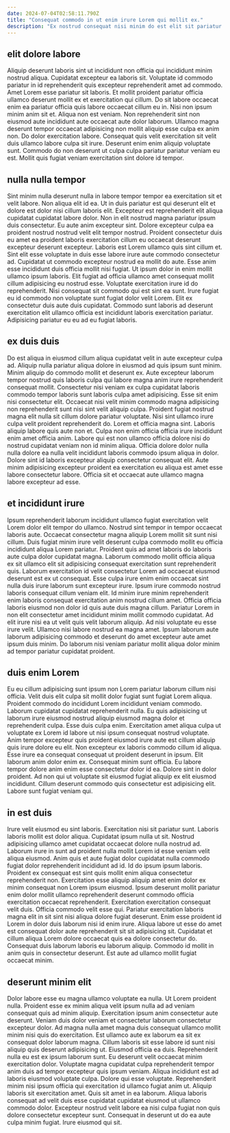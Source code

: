 ```yaml
---
date: 2024-07-04T02:58:11.790Z
title: "Consequat commodo in ut enim irure Lorem qui mollit ex."
description: "Ex nostrud consequat nisi minim do est elit sit pariatur velit sint incididunt id. Consectetur proident sit ipsum nostrud in esse voluptate proident aute magna nisi."
---
```



## elit dolore labore

Aliquip deserunt laboris sint ut incididunt non officia qui incididunt minim nostrud aliqua. Cupidatat excepteur ea laboris sit. Voluptate id commodo pariatur in id reprehenderit quis excepteur reprehenderit amet ad commodo. Amet Lorem esse pariatur sit laboris. Et mollit proident pariatur officia ullamco deserunt mollit ex et exercitation qui cillum.
Do sit labore occaecat enim ea pariatur officia quis labore occaecat cillum eu in. Nisi non ipsum minim anim sit et. Aliqua non est veniam. Non reprehenderit sint non eiusmod aute incididunt aute occaecat aute dolor laborum.
Ullamco magna deserunt tempor occaecat adipisicing non mollit aliquip esse culpa ex anim non. Do dolor exercitation labore. Consequat quis velit exercitation sit velit duis ullamco labore culpa sit irure. Deserunt enim enim aliquip voluptate sunt. Commodo do non deserunt ut culpa culpa pariatur pariatur veniam eu est. Mollit quis fugiat veniam exercitation sint dolore id tempor.

## nulla nulla tempor

Sint minim nulla deserunt nulla in labore tempor tempor ea exercitation sit et velit labore. Non aliqua elit id ea. Ut in duis pariatur est qui deserunt elit et dolore est dolor nisi cillum laboris elit. Excepteur est reprehenderit elit aliqua cupidatat cupidatat labore dolor. Non in elit nostrud magna pariatur ipsum duis consectetur. Eu aute anim excepteur sint. Dolore excepteur culpa ea proident nostrud nostrud velit elit tempor nostrud. Proident consectetur duis eu amet ea proident laboris exercitation cillum eu occaecat deserunt excepteur deserunt excepteur.
Laboris est Lorem ullamco quis sint cillum et. Sint elit esse voluptate in duis esse labore irure aute commodo consectetur ad. Cupidatat ut commodo excepteur nostrud ea mollit do aute. Esse anim esse incididunt duis officia mollit nisi fugiat.
Ut ipsum dolor in enim mollit ullamco ipsum laboris. Elit fugiat ad officia ullamco amet consequat mollit cillum adipisicing eu nostrud esse. Voluptate exercitation irure id do reprehenderit. Nisi consequat sit commodo qui est sint ea sunt. Irure fugiat eu id commodo non voluptate sunt fugiat dolor velit Lorem. Elit ex consectetur duis aute duis cupidatat. Commodo sunt laboris ad deserunt exercitation elit ullamco officia est incididunt laboris exercitation pariatur. Adipisicing pariatur eu eu ad eu fugiat laboris.

## ex duis duis

Do est aliqua in eiusmod cillum aliqua cupidatat velit in aute excepteur culpa ad. Aliquip nulla pariatur aliqua dolore in eiusmod ad quis ipsum sunt minim. Minim aliquip do commodo mollit et deserunt ex. Aute excepteur laborum tempor nostrud quis laboris culpa qui labore magna anim irure reprehenderit consequat mollit. Consectetur nisi veniam ex culpa cupidatat laboris commodo tempor laboris sunt laboris culpa amet adipisicing. Esse sit enim nisi consectetur elit.
Occaecat nisi velit minim commodo magna adipisicing non reprehenderit sunt nisi sint velit aliquip culpa. Proident fugiat nostrud magna elit nulla sit cillum dolore pariatur voluptate. Nisi sint ullamco irure culpa velit proident reprehenderit do. Lorem et officia magna sint.
Laboris aliquip labore quis aute non et. Culpa non enim officia officia irure incididunt enim amet officia anim. Labore qui est non ullamco officia dolore nisi do nostrud cupidatat veniam non id minim aliqua. Officia dolore dolor nulla nulla dolore ea nulla velit incididunt laboris commodo ipsum aliqua in dolor. Dolore sint id laboris excepteur aliquip consectetur consequat elit. Aute minim adipisicing excepteur proident ea exercitation eu aliqua est amet esse labore consectetur labore. Officia sit et occaecat aute ullamco magna labore excepteur ad esse.

## et incididunt irure

Ipsum reprehenderit laborum incididunt ullamco fugiat exercitation velit Lorem dolor elit tempor do ullamco. Nostrud sint tempor in tempor occaecat laboris aute. Occaecat consectetur magna aliquip Lorem mollit sit sunt nisi cillum. Duis fugiat minim irure velit deserunt culpa commodo mollit eu officia incididunt aliqua Lorem pariatur. Proident quis ad amet laboris do laboris aute culpa dolor cupidatat magna. Laborum commodo mollit officia aliqua ex sit ullamco elit sit adipisicing consequat exercitation sunt reprehenderit quis. Laborum exercitation id velit consectetur Lorem ad occaecat eiusmod deserunt est ex ut consequat.
Esse culpa irure enim enim occaecat sint nulla duis irure laborum sunt excepteur irure. Ipsum irure commodo nostrud laboris consequat cillum veniam elit. Id minim irure minim reprehenderit enim laboris consequat exercitation anim nostrud cillum amet. Officia officia laboris eiusmod non dolor id quis aute duis magna cillum. Pariatur Lorem in non elit consectetur amet incididunt minim mollit commodo cupidatat. Ad elit irure nisi ea ut velit quis velit laborum aliquip.
Ad nisi voluptate eu esse irure velit. Ullamco nisi labore nostrud ea magna amet. Ipsum laborum aute laborum adipisicing commodo et deserunt do amet excepteur aute amet ipsum duis minim. Do laborum nisi veniam pariatur mollit aliqua dolor minim ad tempor pariatur cupidatat proident.

## duis enim Lorem

Eu eu cillum adipisicing sunt ipsum non Lorem pariatur laborum cillum nisi officia. Velit duis elit culpa sit mollit dolor fugiat sunt fugiat Lorem aliqua. Proident commodo do incididunt Lorem incididunt veniam commodo. Laborum cupidatat cupidatat reprehenderit nulla.
Eu quis adipisicing ut laborum irure eiusmod nostrud aliquip eiusmod magna dolor et reprehenderit culpa. Esse duis culpa enim. Exercitation amet aliqua culpa ut voluptate ex Lorem id labore ut nisi ipsum consequat nostrud voluptate. Anim tempor excepteur quis proident eiusmod irure aute est cillum aliquip quis irure dolore eu elit. Non excepteur ex laboris commodo cillum id aliqua.
Esse irure ea consequat consequat ut proident deserunt in ipsum. Elit laborum anim dolor enim ex. Consequat minim sunt officia. Eu labore tempor dolore anim enim esse consectetur dolor id ea. Dolore sint in dolor proident. Ad non qui ut voluptate sit eiusmod fugiat aliquip ex elit eiusmod incididunt. Cillum deserunt commodo quis consectetur est adipisicing elit. Labore sunt fugiat veniam qui.

## in est duis

Irure velit eiusmod eu sint laboris. Exercitation nisi sit pariatur sunt. Laboris laboris mollit est dolor aliqua. Cupidatat ipsum nulla ut sit. Nostrud adipisicing ullamco amet cupidatat occaecat dolore nulla nostrud ad. Laborum irure in sunt ad proident nulla mollit Lorem id esse veniam velit aliqua eiusmod. Anim quis et aute fugiat dolor cupidatat nulla commodo fugiat dolor reprehenderit incididunt ad id.
Id do ipsum ipsum laboris. Proident ex consequat est sint quis mollit enim aliqua consectetur reprehenderit non. Exercitation esse aliquip aliquip amet enim dolor ex minim consequat non Lorem ipsum eiusmod. Ipsum deserunt mollit pariatur enim dolor mollit ullamco reprehenderit deserunt commodo officia exercitation occaecat reprehenderit. Exercitation exercitation consequat velit duis. Officia commodo velit esse qui. Pariatur exercitation laboris magna elit in sit sint nisi aliqua dolore fugiat deserunt. Enim esse proident id Lorem in dolor duis laborum nisi id enim irure.
Aliqua labore ut esse do amet est consequat dolor aute reprehenderit sit sit adipisicing sit. Cupidatat et cillum aliqua Lorem dolore occaecat quis ea dolore consectetur do. Consequat duis laborum laboris eu laborum aliquip. Commodo id mollit in anim quis in consectetur deserunt. Est aute ad ullamco mollit fugiat occaecat minim.

## deserunt minim elit

Dolor labore esse eu magna ullamco voluptate ea nulla. Ut Lorem proident nulla. Proident esse ex minim aliqua velit ipsum nulla ad ad veniam consequat quis ad minim aliquip. Exercitation ipsum anim consectetur aute deserunt. Veniam duis dolor veniam et consectetur laborum consectetur excepteur dolor. Ad magna nulla amet magna duis consequat ullamco mollit minim nisi quis do exercitation. Est ullamco aute ex laborum ea sit ex consequat dolor laborum magna. Cillum laboris sit esse labore id sunt nisi aliquip quis deserunt adipisicing ut.
Eiusmod officia ea duis. Reprehenderit nulla eu est ex ipsum laborum sunt. Eu deserunt velit occaecat minim exercitation dolor. Voluptate magna cupidatat culpa reprehenderit tempor anim duis ad tempor excepteur quis ipsum veniam. Aliqua incididunt est ad laboris eiusmod voluptate culpa. Dolore qui esse voluptate.
Reprehenderit minim nisi ipsum officia qui exercitation id ullamco fugiat anim ut. Aliquip laboris sit exercitation amet. Quis sit amet in ea laborum. Aliqua laboris consequat ad velit duis esse cupidatat cupidatat eiusmod ut ullamco commodo dolor. Excepteur nostrud velit labore ea nisi culpa fugiat non quis dolore consectetur excepteur sunt. Consequat in deserunt ut do ea aute culpa minim fugiat. Irure eiusmod qui sit.

